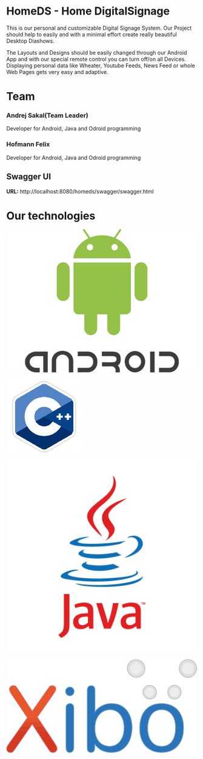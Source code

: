 # HomeDS - Home DigitalSignage

This is our personal and customizable Digital Signage System. Our Project should help to easily and with a minimal effort create really beautiful Desktop Diashows.

The Layouts and Designs should be easily changed through our Android App and with our special remote control you can turn off/on all Devices. Displaying personal data like Wheater, Youtube Feeds, News Feed or whole Web Pages gets very easy and adaptive.

# Team

### Andrej Sakal(Team Leader)
Developer for Android, Java and Odroid programming

### Hofmann Felix
Developer for Android, Java and Odroid programming

## Swagger UI
**URL:** http://localhost:8080/homeds/swagger/swagger.html


# Our technologies

![android](./Pictures/android.jpg)

![cpp](./Pictures/cpp.png)

![java](./Pictures/java.webp)

![xibo](./Pictures/xibo.svg)



